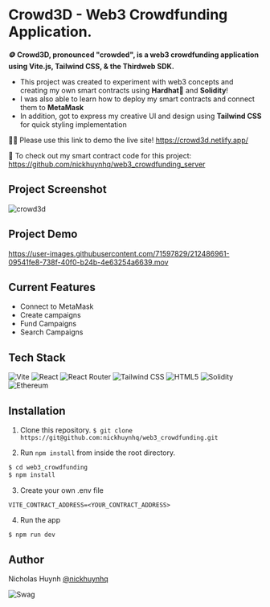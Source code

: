 # Crowd3D - Web3 Crowdfunding Application.

**🪙 Crowd3D, pronounced "crowded", is a web3 crowdfunding application using Vite.js, Tailwind CSS, & the Thirdweb SDK.**

- This project was created to experiment with web3 concepts and creating my own smart contracts using **Hardhat**👷 and **Solidity**! <br>
- I was also able to learn how to deploy my smart contracts and connect them to **MetaMask**<br>
- In addition, got to express my creative UI and design using **Tailwind CSS** for quick styling implementation<br>

👨‍💻 Please use this link to demo the live site!
https://crowd3d.netlify.app/

🤩 To check out my smart contract code for this project: https://github.com/nickhuynhq/web3_crowdfunding_server

## Project Screenshot
![crowd3d](https://user-images.githubusercontent.com/71597829/214774661-f517dc13-abfe-4e51-bb3c-135bb1902370.jpg)

## Project Demo
https://user-images.githubusercontent.com/71597829/212486961-09541fe8-738f-40f0-b24b-4e63254a6639.mov


## Current Features
- Connect to MetaMask
- Create campaigns
- Fund Campaigns
- Search Campaigns

## Tech Stack
![Vite](https://img.shields.io/static/v1?style=for-the-badge&message=Vite&color=646CFF&logo=Vite&logoColor=FFFFFF&label=)
![React](https://img.shields.io/static/v1?style=for-the-badge&message=React&color=222222&logo=React&logoColor=61DAFB&label=)
![React Router](https://img.shields.io/static/v1?style=for-the-badge&message=React+Router&color=CA4245&logo=React+Router&logoColor=FFFFFF&label=)
![Tailwind CSS](https://img.shields.io/static/v1?style=for-the-badge&message=Tailwind+CSS&color=222222&logo=Tailwind+CSS&logoColor=06B6D4&label=)
![HTML5](https://img.shields.io/badge/HTML5-E34F26?style=for-the-badge&logo=html5&logoColor=white)
![Solidity](https://img.shields.io/static/v1?style=for-the-badge&message=Solidity&color=363636&logo=Solidity&logoColor=FFFFFF&label=)
![Ethereum](https://img.shields.io/static/v1?style=for-the-badge&message=Ethereum&color=3C3C3D&logo=Ethereum&logoColor=FFFFFF&label=)

## Installation

1. Clone this repository.
```$ git clone https://git@github.com:nickhuynhq/web3_crowdfunding.git```


2. Run `npm install` from inside the root directory.
```bash
$ cd web3_crowdfunding
$ npm install
```

3. Create your own .env file
```
VITE_CONTRACT_ADDRESS=<YOUR_CONTRACT_ADDRESS>
```

4. Run the app

```bash
$ npm run dev
```


## Author

Nicholas Huynh [@nickhuynhq](https://github.com/nickhuynhq)

![Swag](http://ForTheBadge.com/images/badges/built-with-swag.svg)

